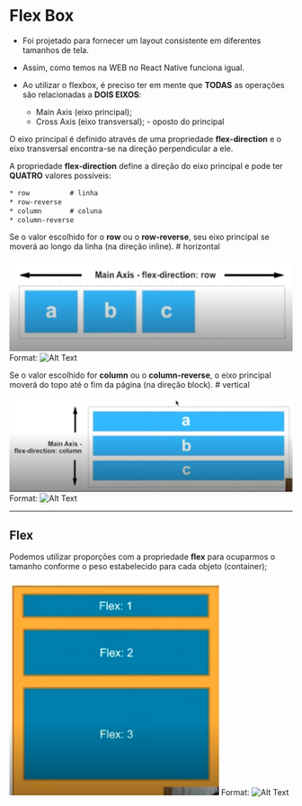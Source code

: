 # Flex Box

- Foi projetado para fornecer um layout consistente em diferentes tamanhos de tela.
- Assim, como temos na WEB no React Native funciona igual.

- Ao utilizar o flexbox, é preciso ter em mente que **TODAS** as operações são relacionadas a **DOIS EIXOS**:
    * Main Axis (eixo principal);
    * Cross Axis (eixo transversal); - oposto do principal

O eixo principal é definido através de uma propriedade **flex-direction** e o eixo transversal encontra-se
na direção perpendicular a ele.


A propriedade **flex-direction** define a direção do eixo principal e pode ter **QUATRO** valores possíveis:

    * row          # linha
    * row-reverse
    * column       # coluna
    * column-reverse

Se o valor escolhido for o **row** ou o **row-reverse**, seu eixo principal se moverá ao longo da linha 
(na direção inline). # horizontal

![flex-direction: row](/studies/flex-direction-row.png)
Format: ![Alt Text](url)

Se o valor escolhido for **column** ou o **column-reverse**, o eixo principal moverá do topo até o fim
da página (na direção block). # vertical

![flex-direction: column](/studies/flex-direction-column.png)
Format: ![Alt Text](url)

--------------------------------------------------------------------------------------------------------

## Flex

Podemos utilizar proporções com a propriedade **flex** para ocuparmos o tamanho conforme o peso 
estabelecido para cada objeto (container);

![flex](/studies/flex.png)
Format: ![Alt Text](url)